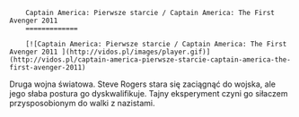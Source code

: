 
        Captain America: Pierwsze starcie / Captain America: The First Avenger 2011 
        =============
        
        [![Captain America: Pierwsze starcie / Captain America: The First Avenger 2011 ](http://vidos.pl/images/player.gif)](http://vidos.pl/captain-america-pierwsze-starcie-captain-america-the-first-avenger-2011)
        
        
 Druga wojna światowa. Steve Rogers stara się zaciągnąć do wojska, ale jego słaba postura go dyskwalifikuje. Tajny eksperyment czyni go siłaczem przysposobionym do walki z nazistami.
    